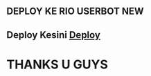 ## DEPLOY KE RIO USERBOT NEW
## Deploy Kesini [Deploy](https://github.com/rioprojectx/rio-userbot)



# THANKS U GUYS
